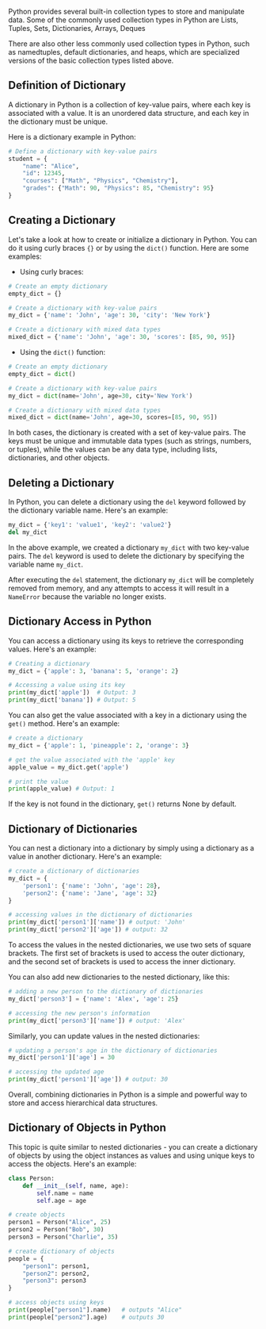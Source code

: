 Python provides several built-in collection types to store and manipulate data. Some of the commonly used collection types in Python are Lists, Tuples, Sets, Dictionaries, Arrays, Deques

There are also other less commonly used collection types in Python, such as namedtuples, default dictionaries, and heaps, which are specialized versions of the basic collection types listed above.

## Definition of Dictionary

A dictionary in Python is a collection of key-value pairs, where each key is associated with a value. It is an unordered data structure, and each key in the dictionary must be unique.

Here is a dictionary example in Python:

```python
# Define a dictionary with key-value pairs
student = {
    "name": "Alice",
    "id": 12345,
    "courses": ["Math", "Physics", "Chemistry"],
    "grades": {"Math": 90, "Physics": 85, "Chemistry": 95}
}
```

## Creating a Dictionary

Let's take a look at how to create or initialize a dictionary in Python. You can do it using curly braces `{}` or by using the `dict()` function. Here are some examples:

- Using curly braces:

```python
# Create an empty dictionary
empty_dict = {}

# Create a dictionary with key-value pairs
my_dict = {'name': 'John', 'age': 30, 'city': 'New York'}

# Create a dictionary with mixed data types
mixed_dict = {'name': 'John', 'age': 30, 'scores': [85, 90, 95]}
```

- Using the `dict()` function:

```python
# Create an empty dictionary
empty_dict = dict()

# Create a dictionary with key-value pairs
my_dict = dict(name='John', age=30, city='New York')

# Create a dictionary with mixed data types
mixed_dict = dict(name='John', age=30, scores=[85, 90, 95])
```

In both cases, the dictionary is created with a set of key-value pairs. The keys must be unique and immutable data types (such as strings, numbers, or tuples), while the values can be any data type, including lists, dictionaries, and other objects.

## Deleting a Dictionary

In Python, you can delete a dictionary using the `del` keyword followed by the dictionary variable name. Here's an example:

```python
my_dict = {'key1': 'value1', 'key2': 'value2'}
del my_dict
```

In the above example, we created a dictionary `my_dict` with two key-value pairs. The `del` keyword is used to delete the dictionary by specifying the variable name `my_dict`.

After executing the `del` statement, the dictionary `my_dict` will be completely removed from memory, and any attempts to access it will result in a `NameError` because the variable no longer exists.

## Dictionary Access in Python

You can access a dictionary using its keys to retrieve the corresponding values. Here's an example:

```python
# Creating a dictionary
my_dict = {'apple': 3, 'banana': 5, 'orange': 2}

# Accessing a value using its key
print(my_dict['apple'])  # Output: 3
print(my_dict['banana']) # Output: 5
```

You can also get the value associated with a key in a dictionary using the `get()` method. Here's an example:

```python
# create a dictionary
my_dict = {'apple': 1, 'pineapple': 2, 'orange': 3}

# get the value associated with the 'apple' key
apple_value = my_dict.get('apple')

# print the value
print(apple_value) # Output: 1
```

If the key is not found in the dictionary, `get()` returns None by default.

## Dictionary of Dictionaries

You can nest a dictionary into a dictionary by simply using a dictionary as a value in another dictionary. Here's an example:

```python
# create a dictionary of dictionaries
my_dict = {
    'person1': {'name': 'John', 'age': 28},
    'person2': {'name': 'Jane', 'age': 32}
}

# accessing values in the dictionary of dictionaries
print(my_dict['person1']['name']) # output: 'John'
print(my_dict['person2']['age']) # output: 32
```

To access the values in the nested dictionaries, we use two sets of square brackets. The first set of brackets is used to access the outer dictionary, and the second set of brackets is used to access the inner dictionary.

You can also add new dictionaries to the nested dictionary, like this:

```python
# adding a new person to the dictionary of dictionaries
my_dict['person3'] = {'name': 'Alex', 'age': 25}

# accessing the new person's information
print(my_dict['person3']['name']) # output: 'Alex'
```

Similarly, you can update values in the nested dictionaries:

```python
# updating a person's age in the dictionary of dictionaries
my_dict['person1']['age'] = 30

# accessing the updated age
print(my_dict['person1']['age']) # output: 30
```

Overall, combining dictionaries in Python is a simple and powerful way to store and access hierarchical data structures.

## Dictionary of Objects in Python

This topic is quite similar to nested dictionaries - you can create a dictionary of objects by using the object instances as values and using unique keys to access the objects. Here's an example:

```python
class Person:
    def __init__(self, name, age):
        self.name = name
        self.age = age

# create objects
person1 = Person("Alice", 25)
person2 = Person("Bob", 30)
person3 = Person("Charlie", 35)

# create dictionary of objects
people = {
    "person1": person1,
    "person2": person2,
    "person3": person3
}

# access objects using keys
print(people["person1"].name)   # outputs "Alice"
print(people["person2"].age)    # outputs 30
```

